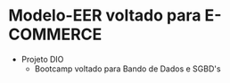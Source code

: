 # Modelo-EER voltado para E-COMMERCE
- Projeto DIO
    - Bootcamp voltado para Bando de Dados e SGBD's
